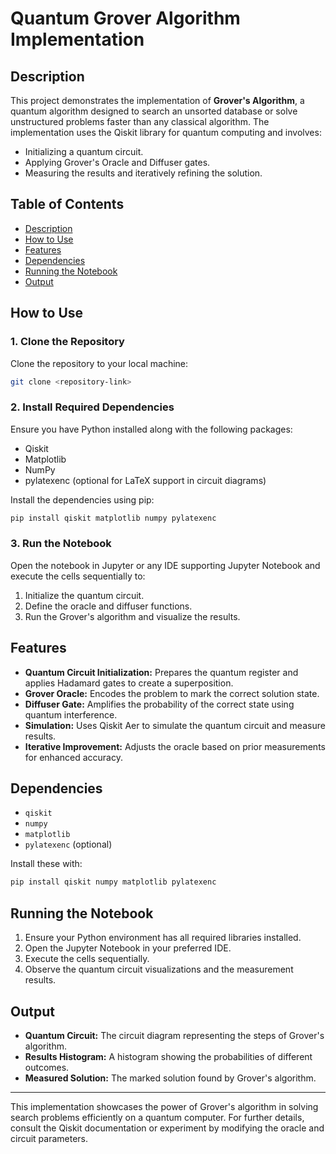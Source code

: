 # Quantum Grover Algorithm Implementation

## Description
This project demonstrates the implementation of **Grover's Algorithm**, a quantum algorithm designed to search an unsorted database or solve unstructured problems faster than any classical algorithm. The implementation uses the Qiskit library for quantum computing and involves:

- Initializing a quantum circuit.
- Applying Grover's Oracle and Diffuser gates.
- Measuring the results and iteratively refining the solution.

## Table of Contents

- [Description](#description)
- [How to Use](#how-to-use)
- [Features](#features)
- [Dependencies](#dependencies)
- [Running the Notebook](#running-the-notebook)
- [Output](#output)

## How to Use

### 1. Clone the Repository
Clone the repository to your local machine:
```bash
git clone <repository-link>
```

### 2. Install Required Dependencies
Ensure you have Python installed along with the following packages:

- Qiskit
- Matplotlib
- NumPy
- pylatexenc (optional for LaTeX support in circuit diagrams)

Install the dependencies using pip:
```bash
pip install qiskit matplotlib numpy pylatexenc
```

### 3. Run the Notebook
Open the notebook in Jupyter or any IDE supporting Jupyter Notebook and execute the cells sequentially to:

1. Initialize the quantum circuit.
2. Define the oracle and diffuser functions.
3. Run the Grover's algorithm and visualize the results.

## Features

- **Quantum Circuit Initialization:** Prepares the quantum register and applies Hadamard gates to create a superposition.
- **Grover Oracle:** Encodes the problem to mark the correct solution state.
- **Diffuser Gate:** Amplifies the probability of the correct state using quantum interference.
- **Simulation:** Uses Qiskit Aer to simulate the quantum circuit and measure results.
- **Iterative Improvement:** Adjusts the oracle based on prior measurements for enhanced accuracy.

## Dependencies

- `qiskit`
- `numpy`
- `matplotlib`
- `pylatexenc` (optional)

Install these with:
```bash
pip install qiskit numpy matplotlib pylatexenc
```

## Running the Notebook

1. Ensure your Python environment has all required libraries installed.
2. Open the Jupyter Notebook in your preferred IDE.
3. Execute the cells sequentially.
4. Observe the quantum circuit visualizations and the measurement results.

## Output

- **Quantum Circuit:** The circuit diagram representing the steps of Grover's algorithm.
- **Results Histogram:** A histogram showing the probabilities of different outcomes.
- **Measured Solution:** The marked solution found by Grover's algorithm.

---

This implementation showcases the power of Grover's algorithm in solving search problems efficiently on a quantum computer. For further details, consult the Qiskit documentation or experiment by modifying the oracle and circuit parameters.

